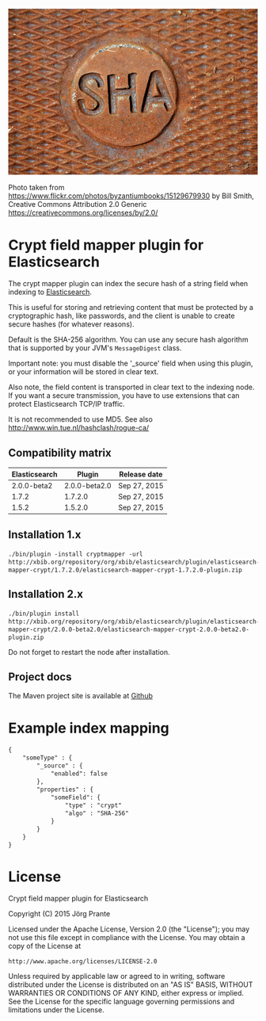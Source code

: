 ![SHA](https://github.com/jprante/elasticsearch-mapper-crypt/raw/master/src/site/resources/sha.jpg)

Photo taken from https://www.flickr.com/photos/byzantiumbooks/15129679930
by Bill Smith, Creative Commons Attribution 2.0 Generic https://creativecommons.org/licenses/by/2.0/

# Crypt field mapper plugin for Elasticsearch

The crypt mapper plugin can index the secure hash of a string field when indexing to
[Elasticsearch](http://github.com/elasticsearch/elasticsearch).

This is useful for storing and retrieving content that must be protected by
a cryptographic hash, like passwords, and the client is unable to create
secure hashes (for whatever reasons).

Default is the SHA-256 algorithm. You can use any secure hash algorithm that is
supported by your JVM's `MessageDigest` class.

Important note: you must disable the '_source' field when using this plugin,
or your information will be stored in clear text.

Also note, the field content is transported in clear text to the indexing node. 
If you want a secure transmission, you have to use extensions that can protect 
Elasticsearch TCP/IP traffic.

It is not recommended to use MD5. See also http://www.win.tue.nl/hashclash/rogue-ca/

## Compatibility matrix

| Elasticsearch  |   Plugin       | Release date |
| -------------- | -------------- | ------------ |
| 2.0.0-beta2    | 2.0.0-beta2.0  | Sep 27, 2015 |
| 1.7.2          | 1.7.2.0        | Sep 27, 2015 |
| 1.5.2          | 1.5.2.0        | Sep 27, 2015 |

## Installation 1.x

    ./bin/plugin -install cryptmapper -url http://xbib.org/repository/org/xbib/elasticsearch/plugin/elasticsearch-mapper-crypt/1.7.2.0/elasticsearch-mapper-crypt-1.7.2.0-plugin.zip

## Installation 2.x

    ./bin/plugin install http://xbib.org/repository/org/xbib/elasticsearch/plugin/elasticsearch-mapper-crypt/2.0.0-beta2.0/elasticsearch-mapper-crypt-2.0.0-beta2.0-plugin.zip

Do not forget to restart the node after installation.

## Project docs

The Maven project site is available at [Github](http://jprante.github.io/elasticsearch-mapper-crypt)

# Example index mapping

    {
        "someType" : {
            "_source" : {
                "enabled": false
            },
            "properties" : {
                "someField": { 
                    "type" : "crypt"
                    "algo" : "SHA-256" 
                }
            }
        }
    }


# License

Crypt field mapper plugin for Elasticsearch

Copyright (C) 2015 Jörg Prante

Licensed under the Apache License, Version 2.0 (the "License");
you may not use this file except in compliance with the License.
You may obtain a copy of the License at

    http://www.apache.org/licenses/LICENSE-2.0

Unless required by applicable law or agreed to in writing, software
distributed under the License is distributed on an "AS IS" BASIS,
WITHOUT WARRANTIES OR CONDITIONS OF ANY KIND, either express or implied.
See the License for the specific language governing permissions and
limitations under the License.

